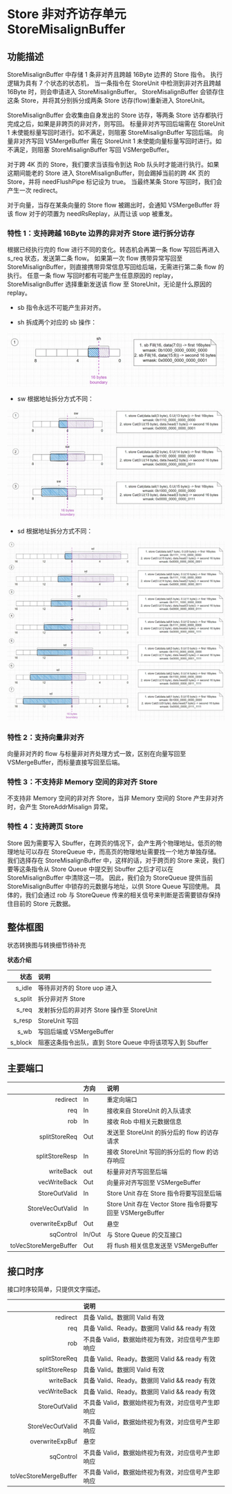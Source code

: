 # Store 非对齐访存单元 StoreMisalignBuffer

## 功能描述

StoreMisalignBuffer 中存储 1 条非对齐且跨越 16Byte 边界的 Store 指令。
执行逻辑为具有 7 个状态的状态机，
当一条指令在 StoreUnit 中检测到非对齐且跨越 16Byte 时，则会申请进入 StoreMisalignBuffer。
StoreMisalignBuffer 会锁存住这条 Store，并将其分别拆分成两条 Store 访存(flow)重新进入 StoreUnit。

StoreMisalignBuffer 会收集由自身发出的 Store 访存，等两条 Store 访存都执行完成之后，如果是非跨页的非对齐，则写回。
标量非对齐写回后端需在 StoreUnit 1 未使能标量写回时进行。如不满足，则阻塞 StoreMisalignBuffer 写回后端。
向量非对齐写回 VSMergeBuffer 需在 StoreUnit 1 未使能向量标量写回时进行。如不满足，则阻塞 StoreMisalignBuffer 写回 VSMergeBuffer。

对于跨 4K 页的 Store，我们要求当该指令到达 Rob 队头时才能进行执行。如果这期间能老的 Store 进入 StoreMisalignBuffer，则会踢掉当前的跨 4K 页的 Store，并将 needFlushPipe 标记设为 true。
当最终某条 Store 写回时，我们会产生一次 redirect。

对于向量，当存在某条向量的 Store flow 被踢出时，会通知 VSMergeBuffer 将该 flow 对于的项置为 needRsReplay，从而让该 uop 被重发。

### 特性 1：支持跨越 16Byte 边界的非对齐 Store 进行拆分访存

根据已经执行完的 flow 进行不同的变化。转态机会再第一条 flow 写回后再进入 s_req 状态，发送第二条 flow。
如果第一次 flow 携带异常写回至 StoreMisalignBuffer，则直接携带异常信息写回给后端，无需进行第二条 flow 的执行。
任意一条 flow 写回时都有可能产生任意原因的 replay，StoreMisalignBuffer 选择重新发送该 flow 至 StoreUnit，无论是什么原因的 replay。

- sb 指令永远不可能产生非对齐。

- sh 拆成两个对应的 sb 操作：

![alt text](./figure/StoreMisalign-sh.png)

- sw 根据地址拆分方式不同：
  
![alt text](./figure/StoreMisalign-sw.png)

- sd 根据地址拆分方式不同：

![alt text](./figure/StoreMisalign-sd.png)

### 特性 2：支持向量非对齐

向量非对齐的 flow 与标量非对齐处理方式一致，区别在向量写回至 VSMergeBuffer，而标量直接写回至后端。


### 特性 3：不支持非 Memory 空间的非对齐 Store

不支持非 Memory 空间的非对齐 Store，当非 Memory 空间的 Store 产生非对齐时，会产生 StoreAddrMisalign 异常。

### 特性 4：支持跨页 Store

Store 因为需要写入 Sbuffer，在跨页的情况下，会产生两个物理地址。低页的物理地址可以存在 StoreQueue 中，而高页的物理地址需要找一个地方单独存储。我们选择存在 StoreMisalignBuffer 中，这样的话，对于跨页的 Store 来说，我们要等这条指令从 Store Queue 中提交到 Sbuffer 之后才可以在 StoreMisalignBuffer 中清除这一项。
因此，我们会为 StoreQueue 提供当前 StoreMisalignBuffer 中锁存的元数据与地址，以供 Store Queue 写回使用。
具体的，我们会通过 rob 与 StoreQueue 传来的相关信号来判断是否需要锁存保持住目前的 Store 元数据。

## 整体框图

状态转换图与转换细节待补充
  
**状态介绍**

|    状态 | 说明                                                      |
| ------: | :-------------------------------------------------------- |
|  s_idle | 等待非对齐的 Store uop 进入                               |
| s_split | 拆分非对齐 Store                                          |
|   s_req | 发射拆分后的非对齐 Store 操作至 StoreUnit                 |
|  s_resp | StoreUnit 写回                                            |
|    s_wb | 写回后端或 VSMergeBuffer                                  |
| s_block | 阻塞这条指令出队，直到 Store Queue 中将该项写入到 Sbuffer |

## 主要端口

|                       | 方向   | 说明                                                      |
| --------------------: | :----- | :-------------------------------------------------------- |
|              redirect | In     | 重定向端口                                                |
|                   req | In     | 接收来自 StoreUnit 的入队请求                             |
|                   rob | In     | 接收 Rob 中相关元数据信息                                 |
|         splitStoreReq | Out    | 发送至 StoreUnit 的拆分后的 flow 的访存请求               |
|        splitStoreResp | In     | 接收 StoreUnit 写回的拆分后的 flow 的访存响应             |
|             writeBack | out    | 标量非对齐写回至后端                                      |
|          vecWriteBack | Out    | 向量非对齐写回至 VSMergeBuffer                            |
|         StoreOutValid | In     | Store Unit 存在 Store 指令将要写回至后端                  |
|      StoreVecOutValid | In     | Store Unit 存在 Vector Store 指令将要写回至 VSMergeBuffer |
|       overwriteExpBuf | Out    | 悬空                                                      |
|             sqControl | In/Out | 与 Store Queue 的交互接口                                 |
| toVecStoreMergeBuffer | Out    | 将 flush 相关信息发送至 VSMergeBuffer                     |


## 接口时序

接口时序较简单，只提供文字描述。

|                       | 说明                                               |
| --------------------: | :------------------------------------------------- |
|              redirect | 具备 Valid。数据同 Valid 有效                      |
|                   req | 具备 Valid、Ready。数据同 Valid && ready 有效      |
|                   rob | 不具备 Valid，数据始终视为有效，对应信号产生即响应 |
|         splitStoreReq | 具备 Valid、Ready。数据同 Valid && ready 有效      |
|        splitStoreResp | 具备 Valid。数据同 Valid 有效                      |
|             writeBack | 具备 Valid、Ready。数据同 Valid && ready 有效      |
|          vecWriteBack | 具备 Valid、Ready。数据同 Valid && ready 有效      |
|         StoreOutValid | 不具备 Valid，数据始终视为有效，对应信号产生即响应 |
|      StoreVecOutValid | 不具备 Valid，数据始终视为有效，对应信号产生即响应 |
|       overwriteExpBuf | 悬空                                               |
|             sqControl | 不具备 Valid，数据始终视为有效，对应信号产生即响应 |
| toVecStoreMergeBuffer | 不具备 Valid，数据始终视为有效，对应信号产生即响应 |
